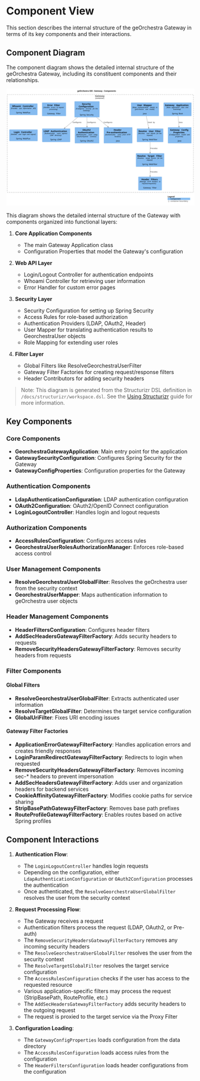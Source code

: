 # Component View

This section describes the internal structure of the geOrchestra Gateway in terms of its key components and their interactions.

## Component Diagram

The component diagram shows the detailed internal structure of the geOrchestra Gateway, including its constituent components and their relationships.

![Component Diagram](../assets/images/structurizr/structurizr-Components.svg)

This diagram shows the detailed internal structure of the Gateway with components organized into functional layers:

1. **Core Application Components**
     - The main Gateway Application class
     - Configuration Properties that model the Gateway's configuration

2. **Web API Layer**
     - Login/Logout Controller for authentication endpoints
     - Whoami Controller for retrieving user information
     - Error Handler for custom error pages

3. **Security Layer**
     - Security Configuration for setting up Spring Security
     - Access Rules for role-based authorization
     - Authentication Providers (LDAP, OAuth2, Header)
     - User Mapper for translating authentication results to GeorchestraUser objects
     - Role Mapping for extending user roles

4. **Filter Layer**
     - Global Filters like ResolveGeorchestraUserFilter
     - Gateway Filter Factories for creating request/response filters
     - Header Contributors for adding security headers

> Note: This diagram is generated from the Structurizr DSL definition in `/docs/structurizr/workspace.dsl`. See the [Using Structurizr](using-structurizr.md) guide for more information.
## Key Components

### Core Components

- **GeorchestraGatewayApplication**: Main entry point for the application
- **GatewaySecurityConfiguration**: Configures Spring Security for the Gateway
- **GatewayConfigProperties**: Configuration properties for the Gateway

### Authentication Components

- **LdapAuthenticationConfiguration**: LDAP authentication configuration
- **OAuth2Configuration**: OAuth2/OpenID Connect configuration
- **LoginLogoutController**: Handles login and logout requests

### Authorization Components

- **AccessRulesConfiguration**: Configures access rules
- **GeorchestraUserRolesAuthorizationManager**: Enforces role-based access control

### User Management Components

- **ResolveGeorchestraUserGlobalFilter**: Resolves the geOrchestra user from the security context
- **GeorchestraUserMapper**: Maps authentication information to geOrchestra user objects

### Header Management Components

- **HeaderFiltersConfiguration**: Configures header filters
- **AddSecHeadersGatewayFilterFactory**: Adds security headers to requests
- **RemoveSecurityHeadersGatewayFilterFactory**: Removes security headers from requests

### Filter Components

#### Global Filters
- **ResolveGeorchestraUserGlobalFilter**: Extracts authenticated user information
- **ResolveTargetGlobalFilter**: Determines the target service configuration
- **GlobalUriFilter**: Fixes URI encoding issues

#### Gateway Filter Factories
- **ApplicationErrorGatewayFilterFactory**: Handles application errors and creates friendly responses
- **LoginParamRedirectGatewayFilterFactory**: Redirects to login when requested
- **RemoveSecurityHeadersGatewayFilterFactory**: Removes incoming sec-* headers to prevent impersonation
- **AddSecHeadersGatewayFilterFactory**: Adds user and organization headers for backend services
- **CookieAffinityGatewayFilterFactory**: Modifies cookie paths for service sharing
- **StripBasePathGatewayFilterFactory**: Removes base path prefixes
- **RouteProfileGatewayFilterFactory**: Enables routes based on active Spring profiles

## Component Interactions

1. **Authentication Flow**:
     - The `LoginLogoutController` handles login requests
     - Depending on the configuration, either `LdapAuthenticationConfiguration` or `OAuth2Configuration` processes the authentication
     - Once authenticated, the `ResolveGeorchestraUserGlobalFilter` resolves the user from the security context

2. **Request Processing Flow**:
     - The Gateway receives a request
     - Authentication filters process the request (LDAP, OAuth2, or Pre-auth)
     - The `RemoveSecurityHeadersGatewayFilterFactory` removes any incoming security headers
     - The `ResolveGeorchestraUserGlobalFilter` resolves the user from the security context
     - The `ResolveTargetGlobalFilter` resolves the target service configuration
     - The `AccessRulesConfiguration` checks if the user has access to the requested resource
     - Various application-specific filters may process the request (StripBasePath, RouteProfile, etc.)
     - The `AddSecHeadersGatewayFilterFactory` adds security headers to the outgoing request
     - The request is proxied to the target service via the Proxy Filter

3. **Configuration Loading**:
     - The `GatewayConfigProperties` loads configuration from the data directory
     - The `AccessRulesConfiguration` loads access rules from the configuration
     - The `HeaderFiltersConfiguration` loads header configurations from the configuration
